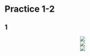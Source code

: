 # Practice 1-2



## 1
<div align="center"><img src="https://user-images.githubusercontent.com/97021497/208613652-6b10153b-e302-46c0-be93-bf6c53a8cc14.png"></div> 
<div align="center"><img src="https://user-images.githubusercontent.com/97021497/208613317-1e7b8fd1-d8ea-46ad-abbd-53f4586cf6b8.png"></div> 
<div align="center"><img src="https://user-images.githubusercontent.com/97021497/208613504-34bf39f8-a3f5-4f1d-a529-d424b62a7039.png"></div> 

